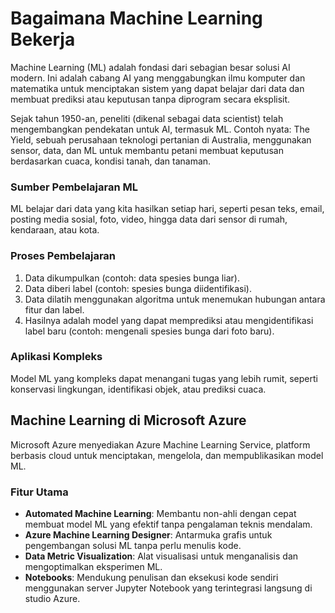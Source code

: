 # Bagaimana Machine Learning Bekerja
Machine Learning (ML) adalah fondasi dari sebagian besar solusi AI modern. Ini adalah cabang AI yang menggabungkan ilmu komputer dan matematika untuk menciptakan sistem yang dapat belajar dari data dan membuat prediksi atau keputusan tanpa diprogram secara eksplisit.

Sejak tahun 1950-an, peneliti (dikenal sebagai data scientist) telah mengembangkan pendekatan untuk AI, termasuk ML. Contoh nyata: The Yield, sebuah perusahaan teknologi pertanian di Australia, menggunakan sensor, data, dan ML untuk membantu petani membuat keputusan berdasarkan cuaca, kondisi tanah, dan tanaman.

### Sumber Pembelajaran ML
ML belajar dari data yang kita hasilkan setiap hari, seperti pesan teks, email, posting media sosial, foto, video, hingga data dari sensor di rumah, kendaraan, atau kota.

### Proses Pembelajaran
1. Data dikumpulkan (contoh: data spesies bunga liar).
2. Data diberi label (contoh: spesies bunga diidentifikasi).
3. Data dilatih menggunakan algoritma untuk menemukan hubungan antara fitur dan label.
4. Hasilnya adalah model yang dapat memprediksi atau mengidentifikasi label baru (contoh: mengenali spesies bunga dari foto baru).

### Aplikasi Kompleks
Model ML yang kompleks dapat menangani tugas yang lebih rumit, seperti konservasi lingkungan, identifikasi objek, atau prediksi cuaca.

## Machine Learning di Microsoft Azure
Microsoft Azure menyediakan Azure Machine Learning Service, platform berbasis cloud untuk menciptakan, mengelola, dan mempublikasikan model ML.

### Fitur Utama
- **Automated Machine Learning**: Membantu non-ahli dengan cepat membuat model ML yang efektif tanpa pengalaman teknis mendalam.
- **Azure Machine Learning Designer**: Antarmuka grafis untuk pengembangan solusi ML tanpa perlu menulis kode.
- **Data Metric Visualization**: Alat visualisasi untuk menganalisis dan mengoptimalkan eksperimen ML.
- **Notebooks**: Mendukung penulisan dan eksekusi kode sendiri menggunakan server Jupyter Notebook yang terintegrasi langsung di studio Azure.